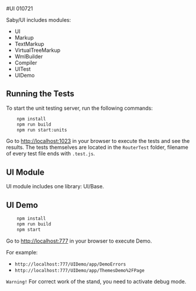 #UI 010721


Saby/UI includes modules:
 * UI
 * Markup
 * TextMarkup
 * VirtualTreeMarkup
 * WmlBuilder
 * Compiler
 * UITest
 * UIDemo

## Running the Tests

To start the unit testing server, run the following commands:

```bash
    npm install
    npm run build
    npm run start:units
```

Go to [http://localhost:1023](http://localhost:1023) in your browser to execute the tests and see the results.
The tests themselves are located in the `RouterTest` folder, filename of every test file ends with `.test.js`.

## UI Module

UI module includes one library: UI/Base.

## UI Demo
```bash
    npm install
    npm run build
    npm start
```
Go to [http://localhost:777](http://localhost:777) in your browser to execute Demo.

For example:
- `http://localhost:777/UIDemo/app/DemoErrors`
- `http://localhost:777/UIDemo/app/ThemesDemo%2FPage`

`Warning!` For correct work of the stand, you need to activate debug mode.
